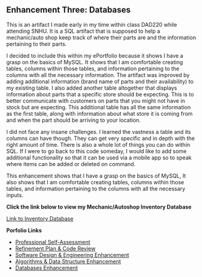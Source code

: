 ## Enhancement Three: Databases

This is an artifact I made early in my time within class DAD220 while attending SNHU. It is a SQL artifact that is supposed to help a mechanic/auto shop keep track of where their parts are and the information pertaining to their parts. 

I decided to include this within my ePortfolio because it shows I have a grasp on the basics of MySQL. It shows that I am comfortable creating tables, columns within those tables, and information pertaining to the columns with all the necessary information. The artifact was improved by adding additional information (brand name of parts and their availability) to my existing table. I also added another table altogether that displays information about parts that a specific store should be expecting. This is to better communicate with customers on parts that you might not have in stock but are expecting. This additional table has all the same information as the first table, along with information about what store it is coming from and when the part should be arriving to your location. 

I did not face any insane challenges. I learned the vastness a table and its columns can have though. They can get very specific and in depth with the right amount of time. There is also a whole lot of things you can do within SQL. If I were to go back to this code someday, I would like to add some additional functionality so that it can be used via a mobile app so to speak where items can be added or deleted on command.

This enhancement shows that I have a grasp on the basics of MySQL, It also shows that I am comfortable creating tables, columns within those tables, and information pertaining to the columns with all the necessary inputs. 

**Click the link below to view my Mechanic/Autoshop Inventory Database**

[Link to Inventory Database](https://livesql.oracle.com/apex/livesql/s/m3pjrwreo834cxerxu95p9k88)

**Porfolio Links**<br>
* [Professional Self-Assessment](https://dustynwe.github.io/index.html)<br>
* [Refinement Plan & Code Review](https://dustynwe.github.io/CodeReview.html)<br>
* [Software Design & Engineering Enhancement](https://dustynwe.github.io/EnhancementOne.html)<br>
* [Algorithms & Data Structure Enhancement](https://dustynwe.github.io/EnhancementTwo.html)<br>
* [Databases Enhancement](https://dustynwe.github.io/EnhancementThree.html)
